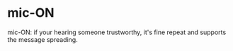 mic-ON
======

mic-ON: if your hearing someone trustworthy, it's fine repeat and supports the message spreading.
